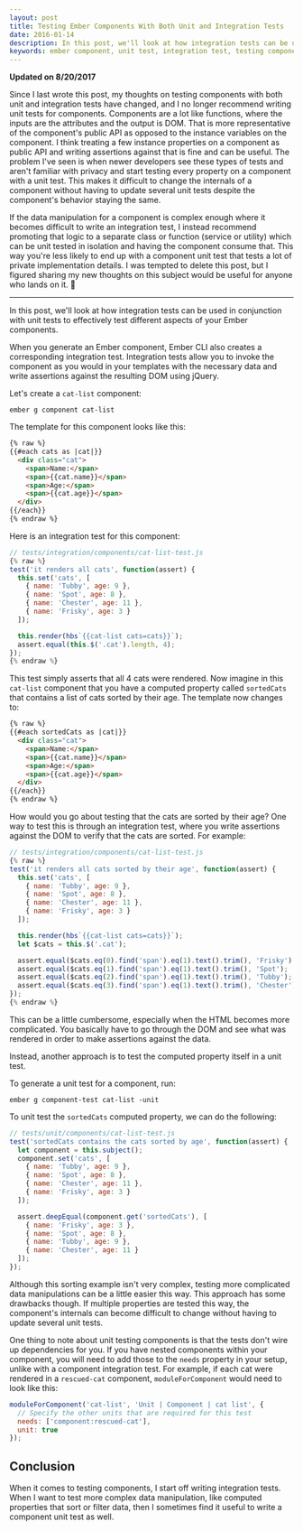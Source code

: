 ```yaml
---
layout: post
title: Testing Ember Components With Both Unit and Integration Tests
date: 2016-01-14
description: In this post, we'll look at how integration tests can be used in conjunction with unit tests to effectively test different aspects of your Ember components.
keywords: ember component, unit test, integration test, testing component computed properties, ember.js, emberJS, testing ember components, component unit tests, component computed properties
---
```


__Updated on 8/20/2017__

Since I last wrote this post, my thoughts on testing components with both unit and integration tests have changed, and I no longer recommend writing unit tests for components. Components are a lot like functions, where the inputs are the attributes and the output is DOM. That is more representative of the component's public API as opposed to the instance variables on the component. I think treating a few instance properties on a component as public API and writing assertions against that is fine and can be useful. The problem I've seen is when newer developers see these types of tests and aren't familiar with privacy and start testing every property on a component with a unit test. This makes it difficult to change the internals of a component without having to update several unit tests despite the component's behavior staying the same.

If the data manipulation for a component is complex enough where it becomes difficult to write an integration test, I instead recommend promoting that logic to a separate class or function (service or utility) which can be unit tested in isolation and having the component consume that. This way you're less likely to end up with a component unit test that tests a lot of private implementation details. I was tempted to delete this post, but I figured sharing my new thoughts on this subject would be useful for anyone who lands on it. 🙂

<hr>

In this post, we'll look at how integration tests can be used in conjunction with unit tests to effectively test different aspects of your Ember components.

When you generate an Ember component, Ember CLI also creates a corresponding integration test. Integration tests allow you to invoke the component as you would in your templates with the necessary data and write assertions against the resulting DOM using jQuery.

Let's create a `cat-list` component:

```
ember g component cat-list
```

The template for this component looks like this:

```html
{% raw %}
{{#each cats as |cat|}}
  <div class="cat">
    <span>Name:</span>
    <span>{{cat.name}}</span>
    <span>Age:</span>
    <span>{{cat.age}}</span>
  </div>
{{/each}}
{% endraw %}
```

Here is an integration test for this component:

```js
// tests/integration/components/cat-list-test.js
{% raw %}
test('it renders all cats', function(assert) {
  this.set('cats', [
    { name: 'Tubby', age: 9 },
    { name: 'Spot', age: 8 },
    { name: 'Chester', age: 11 },
    { name: 'Frisky', age: 3 }
  ]);

  this.render(hbs`{{cat-list cats=cats}}`);
  assert.equal(this.$('.cat').length, 4);
});
{% endraw %}
```

This test simply asserts that all 4 cats were rendered. Now imagine in this `cat-list` component that you have a computed property called `sortedCats` that contains a list of cats sorted by their age. The template now changes to:

```html
{% raw %}
{{#each sortedCats as |cat|}}
  <div class="cat">
    <span>Name:</span>
    <span>{{cat.name}}</span>
    <span>Age:</span>
    <span>{{cat.age}}</span>
  </div>
{{/each}}
{% endraw %}
```

How would you go about testing that the cats are sorted by their age? One way to test this is through an integration test, where you write assertions against the DOM to verify that the cats are sorted. For example:

```js
// tests/integration/components/cat-list-test.js
{% raw %}
test('it renders all cats sorted by their age', function(assert) {
  this.set('cats', [
    { name: 'Tubby', age: 9 },
    { name: 'Spot', age: 8 },
    { name: 'Chester', age: 11 },
    { name: 'Frisky', age: 3 }
  ]);

  this.render(hbs`{{cat-list cats=cats}}`);
  let $cats = this.$('.cat');

  assert.equal($cats.eq(0).find('span').eq(1).text().trim(), 'Frisky');
  assert.equal($cats.eq(1).find('span').eq(1).text().trim(), 'Spot');
  assert.equal($cats.eq(2).find('span').eq(1).text().trim(), 'Tubby');
  assert.equal($cats.eq(3).find('span').eq(1).text().trim(), 'Chester');
});
{% endraw %}
```

This can be a little cumbersome, especially when the HTML becomes more complicated. You basically have to go through the DOM and see what was rendered in order to make assertions against the data.

Instead, another approach is to test the computed property itself in a unit test.

To generate a unit test for a component, run:

```
ember g component-test cat-list -unit
```

To unit test the `sortedCats` computed property, we can do the following:

```js
// tests/unit/components/cat-list-test.js
test('sortedCats contains the cats sorted by age', function(assert) {
  let component = this.subject();
  component.set('cats', [
    { name: 'Tubby', age: 9 },
    { name: 'Spot', age: 8 },
    { name: 'Chester', age: 11 },
    { name: 'Frisky', age: 3 }
  ]);

  assert.deepEqual(component.get('sortedCats'), [
    { name: 'Frisky', age: 3 },
    { name: 'Spot', age: 8 },
    { name: 'Tubby', age: 9 },
    { name: 'Chester', age: 11 }
  ]);
});
```

Although this sorting example isn't very complex, testing more complicated data manipulations can be a little easier this way. This approach has some drawbacks though. If multiple properties are tested this way, the component's internals can become difficult to change without having to update several unit tests.

One thing to note about unit testing components is that the tests don't wire up dependencies for you. If you have nested components within your component, you will need to add those to the `needs` property in your setup, unlike with a component integration test. For example, if each cat were rendered in a `rescued-cat` component, `moduleForComponent` would need to look like this:

```js
moduleForComponent('cat-list', 'Unit | Component | cat list', {
  // Specify the other units that are required for this test
  needs: ['component:rescued-cat'],
  unit: true
});
```

## Conclusion

When it comes to testing components, I start off writing integration tests. When I want to test more complex data manipulation, like computed properties that sort or filter data, then I sometimes find it useful to write a component unit test as well.
